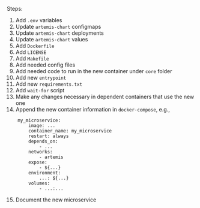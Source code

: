 Steps:

1. Add `.env` variables
2. Update `artemis-chart` configmaps
3. Update `artemis-chart` deployments
4. Update `artemis-chart` values
5. Add `Dockerfile`
6. Add `LICENSE`
7. Add `Makefile`
8. Add needed config files
9. Add needed code to run in the new container under `core` folder
10. Add new `entrypoint`
11. Add new `requirements.txt`
12. Add `wait-for` script
13. Make any changes necessary in dependent containers that use the new one
14. Append the new container information in `docker-compose`, e.g.,
```
    my_microservice:
        image: ...
        container_name: my_microservice
        restart: always
        depends_on:
            - ...
        networks:
            - artemis
        expose:
            - ${...}
        environment:
            ...: ${...}
        volumes:
            - ...:...
```
15. Document the new microservice
